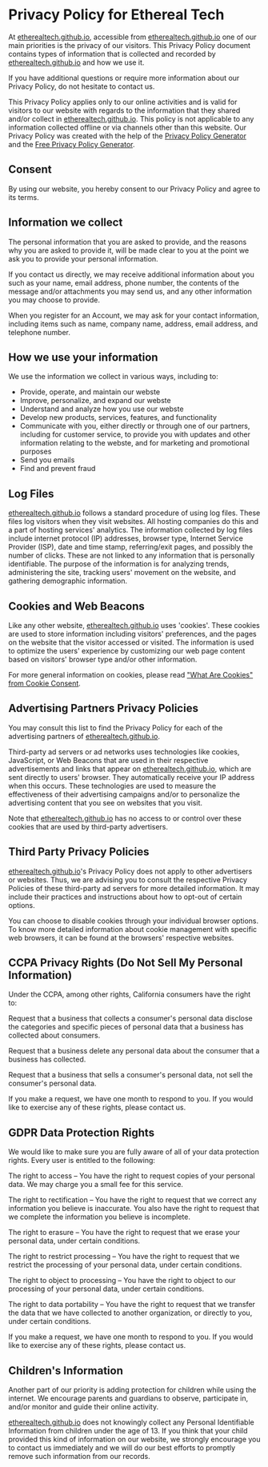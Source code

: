 # Privacy Policy for Ethereal Tech

At <a href="https://etherealtech.github.io" target="_blank" rel="noreferrer">etherealtech.github.io</a>, accessible
from <a href="https://etherealtech.github.io" target="_blank" rel="noreferrer">etherealtech.github.io</a>
one of our main priorities is the privacy of our visitors. This Privacy
Policy document contains types of information that is collected and
recorded by <a href="https://etherealtech.github.io" target="_blank" rel="noreferrer">etherealtech.github.io</a> and
how we use it.

If you have additional questions or require more information about our
Privacy Policy, do not hesitate to contact us.

This Privacy Policy applies only to our online activities and is valid for
visitors to our website with regards to the information that they shared
and/or collect in
<a href="https://etherealtech.github.io" target="_blank" rel="noreferrer">etherealtech.github.io</a>. This policy is
not applicable to any information collected offline or via channels other
than this website. Our Privacy Policy was created with the help of the
<a href="https://www.privacypolicygenerator.info" target="_blank" rel="noreferrer">Privacy Policy Generator</a>
and the
<a href="https://www.generateprivacypolicy.com/#wizard" target="_blank" rel="noreferrer">Free Privacy Policy Generator</a>.

## Consent

By using our website, you hereby consent to our Privacy Policy and agree
to its terms.

## Information we collect

The personal information that you are asked to provide, and the reasons
why you are asked to provide it, will be made clear to you at the point we
ask you to provide your personal information.

If you contact us directly, we may receive additional information about
you such as your name, email address, phone number, the contents of the
message and/or attachments you may send us, and any other information you
may choose to provide.

When you register for an Account, we may ask for your contact information,
including items such as name, company name, address, email address, and
telephone number.

## How we use your information

We use the information we collect in various ways, including to:

- Provide, operate, and maintain our webste</li>
- Improve, personalize, and expand our webste</li>
- Understand and analyze how you use our webste</li>
- Develop new products, services, features, and functionality
- Communicate with you, either directly or through one of our partners, 
  including for customer service, to provide you with updates and other 
  information relating to the webste, and for marketing and promotional
  purposes
- Send you emails
- Find and prevent fraud

## Log Files

<a href="https://etherealtech.github.io" target="_blank" rel="noreferrer">etherealtech.github.io</a> follows a
standard procedure of using log files. These files log visitors when they
visit websites. All hosting companies do this and a part of hosting
services' analytics. The information collected by log files include
internet protocol (IP) addresses, browser type, Internet Service Provider
(ISP), date and time stamp, referring/exit pages, and possibly the number
of clicks. These are not linked to any information that is personally
identifiable. The purpose of the information is for analyzing trends,
administering the site, tracking users' movement on the website, and
gathering demographic information.

## Cookies and Web Beacons

Like any other website,
<a href="https://etherealtech.github.io" target="_blank" rel="noreferrer">etherealtech.github.io</a> uses 'cookies'.
These cookies are used to store information including visitors'
preferences, and the pages on the website that the visitor accessed or
visited. The information is used to optimize the users' experience by
customizing our web page content based on visitors' browser type and/or
other information.

For more general information on cookies, please read
<a href="https://www.cookieconsent.com/what-are-cookies/">"What Are Cookies" from Cookie Consent</a>.

## Advertising Partners Privacy Policies

You may consult this list to find the Privacy Policy for each of the
advertising partners of
<a href="https://etherealtech.github.io" target="_blank" rel="noreferrer">etherealtech.github.io</a>.

Third-party ad servers or ad networks uses technologies like cookies,
JavaScript, or Web Beacons that are used in their respective
advertisements and links that appear on
<a href="https://etherealtech.github.io" target="_blank" rel="noreferrer">etherealtech.github.io</a>, which are sent
directly to users' browser. They automatically receive your IP address
when this occurs. These technologies are used to measure the effectiveness
of their advertising campaigns and/or to personalize the advertising
content that you see on websites that you visit.

Note that
<a href="https://etherealtech.github.io" target="_blank" rel="noreferrer">etherealtech.github.io</a> has no access to
or control over these cookies that are used by third-party advertisers.

## Third Party Privacy Policies

<a href="https://etherealtech.github.io" target="_blank" rel="noreferrer">etherealtech.github.io</a>'s Privacy Policy
does not apply to other advertisers or websites. Thus, we are advising you
to consult the respective Privacy Policies of these third-party ad servers
for more detailed information. It may include their practices and
instructions about how to opt-out of certain options.

You can choose to disable cookies through your individual browser options.
To know more detailed information about cookie management with specific
web browsers, it can be found at the browsers' respective websites.

## CCPA Privacy Rights (Do Not Sell My Personal Information)

Under the CCPA, among other rights, California consumers have the right
to:

Request that a business that collects a consumer's personal data disclose
the categories and specific pieces of personal data that a business has
collected about consumers.

Request that a business delete any personal data about the consumer that a
business has collected.

Request that a business that sells a consumer's personal data, not sell
the consumer's personal data.

If you make a request, we have one month to respond to you. If you would
like to exercise any of these rights, please contact us.

## GDPR Data Protection Rights

We would like to make sure you are fully aware of all of your data
protection rights. Every user is entitled to the following:

The right to access – You have the right to request copies of your
personal data. We may charge you a small fee for this service.

The right to rectification – You have the right to request that we correct
any information you believe is inaccurate. You also have the right to
request that we complete the information you believe is incomplete.

The right to erasure – You have the right to request that we erase your
personal data, under certain conditions.

The right to restrict processing – You have the right to request that we
restrict the processing of your personal data, under certain conditions.

The right to object to processing – You have the right to object to our
processing of your personal data, under certain conditions.

The right to data portability – You have the right to request that we
transfer the data that we have collected to another organization, or
directly to you, under certain conditions.

If you make a request, we have one month to respond to you. If you would
like to exercise any of these rights, please contact us.

## Children's Information

Another part of our priority is adding protection for children while using
the internet. We encourage parents and guardians to observe, participate
in, and/or monitor and guide their online activity.

<a href="https://etherealtech.github.io" target="_blank" rel="noreferrer">etherealtech.github.io</a> does not
knowingly collect any Personal Identifiable Information from children
under the age of 13. If you think that your child provided this kind of
information on our website, we strongly encourage you to contact us
immediately and we will do our best efforts to promptly remove such
information from our records.
